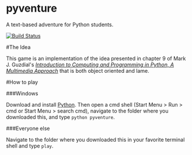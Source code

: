 pyventure
=========

A text-based adventure for Python students.

[![Build Status](https://secure.travis-ci.org/amullins83/pyventure.png)](http://travis-ci.org/amullins83/pyventure)

#The Idea

This game is an implementation of the idea presented in chapter 9 of Mark J. Guzdial's [*Introduction to Computing and Programming in Python, A Multimedia Approach*](http://www.pearsonhighered.com/educator/product/Introduction-to-Computing-and-Programming-in-Python/9780132923514.page) that is both object oriented and lame.

#How to play

###Windows

Download and install [Python](http://python.org). Then open a cmd shell (Start Menu > Run > cmd or Start Menu > search cmd), navigate to the folder where you downloaded this, and type `python pyventure`.

###Everyone else

Navigate to the folder where you downloaded this in your favorite terminal shell and type `play`.
